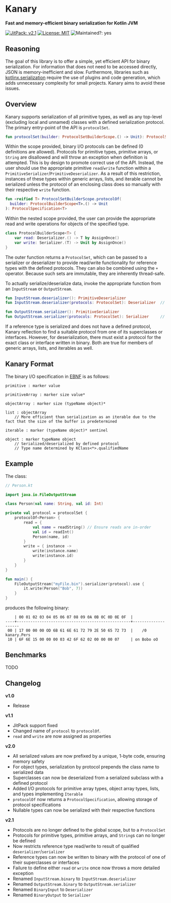 # Kanary
**Fast and memory-efficient binary serialization for Kotlin JVM**

[![JitPack: v2.1](https://jitpack.io/v/aeckar/kanary.svg)](https://jitpack.io/#aeckar/kanary) [![License: MIT](https://img.shields.io/badge/License-MIT-yellow.svg)](https://opensource.org/licenses/MIT) ![Maintained?: yes](https://img.shields.io/badge/Maintained%3F-yes-green.svg)

## Reasoning

The goal of this library is to offer a simple, yet efficient API for binary serialization.
For information that does not need to be accessed directly, JSON is memory-inefficient and slow.
Furthermore, libraries such as 
[kotlinx.serialization](https://github.com/Kotlin/kotlinx.serialization) require the use of plugins and
code generation, which adds unnecessary complexity for small projects. Kanary aims to avoid these issues.

## Overview

Kanary supports serialization of all primitive types, as well as any top-level (excluding local and unnamed) classes
with a defined serialization protocol.
The primary entry-point of the API is `protocolSet`.

```kotlin
fun protocolSet(builder: ProtocolSetBuilderScope.() -> Unit): ProtocolSet
```

Within the scope provided, binary I/O protocols can be defined (0 definitions are allowed).
Protocols for primitive types, primitive arrays, or `String` are disallowed
and will throw an exception when definition is attempted. This is by design to promote correct use of the API.
Instead, the user should use the appropriate primitive `read`/`write` function within a
`PrimitiveSerializer`/`PrimitiveDeserializer`. As a result of this restriction, instances of these types within
generic arrays, lists, and iterable cannot be serialized unless the protocol of an
enclosing class does so manually with their respective `write` function.

```kotlin
fun <reified T> ProtocolSetBuilderScope.protocolOf(
  builder: ProtocolBuilderScope<T>.() -> Unit
): ProtocolSpecification<T>
```

Within the nested scope provided, the user can provide the appropriate
read and write operations for objects of the specified type.

```kotlin
class ProtocolBuilderScope<T> {
    var read: Deserializer.() -> T by AssignOnce()
    var write: Serializer.(T) -> Unit by AssignOnce()
}
```

The outer function returns a `ProtocolSet`, which can be passed to a serializer or deserializer to provide
read/write functionality for reference types with the defined protocols. They can also be combined using
the `+` operator. Because such sets are immutable, they are inherently thread-safe.

To actually serialize/deserialize data, invoke the appropriate function from an `InputStream` or `OutputStream`.

```kotlin
fun InputStream.deserializer(): PrimitiveDeserializer
fun InputStream.deserializer(protocols: ProtocolSet): Deserializer  // Implements PrimitiveDeserializer

fun OutputStream.serializer(): PrimitiveSerializer
fun OutputStream.serializer(protocols: ProtocolSet): Serializer     // Implements PrimitiveSerializer
```

If a reference type is serialized and does not have a defined protocol,
Kanary reflection to find a suitable protocol from one of its superclasses or interfaces.
However, for deserialization, there must exist a protocol for the exact class or interface written in binary.
Both are true for members of generic arrays, lists, and iterables as well.

## Kanary Format

The binary I/O specification in [EBNF](https://en.wikipedia.org/wiki/Extended_Backus%E2%80%93Naur_form) is as follows:

```
primitive : marker value

primitiveArray : marker size value*

objectArray : marker size (typeName object)*

list : objectArray
    // More efficient than serialization as an iterable due to the fact that the size of the buffer is predetermined

iterable : marker (typeName object)* sentinel

object : marker typeName object
    // Serialized/deserialized by defined protocol
    // Type name determined by KClass<*>.qualifiedName
```

## Example

The class:

```kotlin
// Person.kt

import java.io.FileOutputStream

class Person(val name: String, val id: Int)

private val protocol = protocolSet {
    protocolOf<Person> {
        read = {
            val name = readString() // Ensure reads are in-order
            val id = readInt()
            Person(name, id)
        }
        write = { instance ->
            write(instance.name)
            write(instance.id)
        }
    }
}

fun main() {
    FileOutputStream("myFile.bin").serializer(protocol).use {
        it.write(Person("Bob", 7))
    }
}
```

produces the following binary:

```
    | 00 01 02 03 04 05 06 07 08 09 0A 0B 0C 0D 0E 0F  |
----+--------------------------------------------------+--------------------
 00 | 17 00 00 00 OD 6B 61 6E 61 72 79 2E 50 65 72 73  |    /0  kanary.Pers
 10 | 6F 6E 15 00 00 00 03 42 6F 62 02 00 00 00 07     | on Bobo oO

```

## Benchmarks

TODO

## Changelog

**v1.0**

- Release

**v1.1**

- JitPack support fixed
- Changed name of `protocol` to `protocolOf`.
- `read` and `write` are now assigned as properties

**v2.0**

- All serialized values are now prefixed by a unique, 1-byte code, ensuring memory safety
- For object types, serialization by protocol prepends the class name to serialized data
- Superclasses can now be deserialized from a serialized subclass with a defined protocol
- Added I/O protocols for primitive array types, object array types, lists, and types implementing `Iterable`
- `protocolOf` now returns a `ProtocolSpecification`, allowing storage of protocol specifications
- Nullable types can now be serialized with their respective functions

**v2.1**

- Protocols are no longer defined to the global scope, but to a `ProtocolSet`
- Protocols for primitive types, primitive arrays, and `String`s can no longer be defined
- Now restricts reference type read/write to result of qualified `deserializer`/`serializer`
- Reference types can now be written to binary with the protocol of one of their superclasses or interfaces
- Failure to define either `read` or `write` once now throws a more detailed exception
- Renamed `InputStream.binary` to `InputStream.deserializer`
- Renamed `OutputStream.binary` to `OutputStream.serializer`
- Renamed `BinaryInput` to `Deserializer`
- Renamed `BinaryOutput` to `Serializer`
